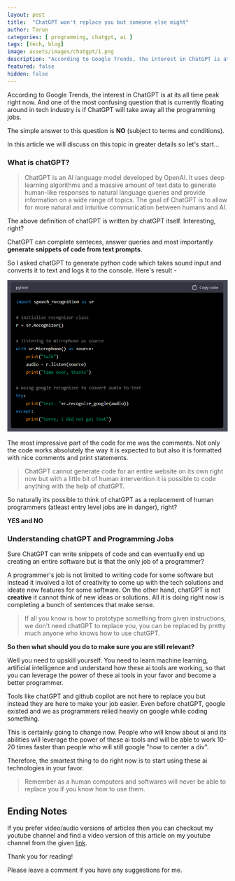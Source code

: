 ```yaml
---
layout: post
title:  "ChatGPT won't replace you but someone else might"
author: Tarun
categories: [ programming, chatgpt, ai ]
tags: [tech, blog]
image: assets/images/chatgpt/1.png
description: "According to Google Trends, the interest in ChatGPT is at its all time peak right now."
featured: false
hidden: false
---
```


According to Google Trends, the interest in ChatGPT is at its all time peak right now. And one of the most confusing question that is currently floating around in tech industry is if ChatGPT will take away all the programming jobs.

The simple answer to this question is **NO** (subject to terms and conditions).

In this article we will discuss on this topic in greater details so let's start...

### What is chatGPT?

>ChatGPT is an AI language model developed by OpenAI. It uses deep learning algorithms and a massive amount of text data to generate human-like responses to natural language queries and provide information on a wide range of topics. The goal of ChatGPT is to allow for more natural and intuitive communication between humans and AI.

The above definition of chatGPT is written by chatGPT itself. Interesting, right?

ChatGPT can complete senteces, answer queries and most importantly **generate snippets of code from text prompts**.

So I asked chatGPT to generate python code which takes sound input and converts it to text and logs it to the console. Here's result - 


![Plan](../assets/images/chatgpt/2.png)

The most impressive part of the code for me was the comments. Not only the code works absolutely the way it is expected to but also it is formatted with nice comments and print statements.

> ChatGPT cannot generate code for an entire website on its own right now but with a little bit of human intervention it is possible to code anything with the help of chatGPT.

So naturally its possible to think of chatGPT as a replacement of human programmers (atleast entry level jobs are in danger), right?

**YES and NO** 


### Understanding chatGPT and Programming Jobs

Sure ChatGPT can write snippets of code and can eventually end up creating an entire software but is that the only job of a programmer?

A programmer's job is not limited to writing code for some software but instead it involved a lot of creativity to come up with the tech solutions and ideate new features for some software. On the other hand, chatGPT is not **creative** it cannot think of new ideas or solutions. All it is doing right now is completing a bunch of sentences that make sense.

> If all you know is how to prototype something from given instructions, we don't need chatGPT to replace you, you can be replaced by pretty much anyone who knows how to use chatGPT. 

**So then what should you do to make sure you are still relevant?**

Well you need to upskill yourself. You need to learn machine learning, artificial intelligence and understand how these ai tools are working, so that you can leverage the power of these ai tools in your favor and become a better programmer. 

Tools like chatGPT and github copilot are not here to replace you but instead they are here to make your job easier. 
Even before chatGPT, google existed and we as programmers relied heavly on google while coding something. 

This is certainly going to change now. People who will know about ai and its abilities will leverage the power of these ai tools and will be able to work 10-20 times faster than people who will still google "how to center a div". 

Therefore, the smartest thing to do right now is to start using these ai technologies in your favor. 

> Remember as a human computers and softwares will never be able to replace you if you know how to use them. 

## Ending Notes

If you prefer video/audio versions of articles then you can checkout my youtube channel and find a video version of this article on my youtube channel from the given [link](https://www.youtube.com/watch?v=e2m0Z56DLbU).

Thank you for reading!

Please leave a comment if you have any suggestions for me.



